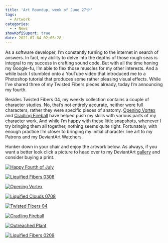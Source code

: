 ```yaml
---
title: 'Art Roundup, week of June 27th'
tags:
  - Artwork
categories:
  - - News
showKofiSuport: true
date: 2021-07-04 02:05:28
---
```


As a software developer, I’m constantly turning to the internet in search of answers. In fact, my ability to delve into the depths of those rough seas is integral to my success in crafting sound code. But with all the time honing my Google-fu, I’m able to flex those muscles for my other interests. And a while back I stumbled onto a YouTube video that introduced me to a Photoshop tutorial that produces some rather pleasing visual effects. While I’ve shared three of my Twisted Fibers pieces already, today I’m announcing my fourth.<!-- more -->

Besides Twisted Fibers 04, my weekly collection contains a couple of character studies. No, that’s not entirely accurate, neither were full characters, rather they were specific pieces of anatomy. [Opening Vortex](https://www.deviantart.com/stevenmeehan/art/Opening-Vortex-883931395) and [Cradling Fireball](https://www.deviantart.com/stevenmeehan/art/Cradling-Fireball-883931965) have helped push my skills with various parts of my character work. And while I’m happy with these little snapshots, whenever I try bringing them all together, nothing seems quite right. Fortunately, with enough practice I’m closer to bringing my initial character line art to my Patrons and my DeviantArt Watchers.

Hunker down in your chair and enjoy the artwork below. As always, if you want a better look click a picture to head over to my DeviantArt [gallery](https://www.deviantart.com/stevenmeehan/gallery/all) and consider buying a print.

<div class="center">

[![Happy Fourth of July](https://images-wixmp-ed30a86b8c4ca887773594c2.wixmp.com/f/f99a6bf8-c5b7-48b6-ad1d-bbd9283918e7/demoe4q-49776e14-1517-44b9-9d8b-27d75e56ab63.png/v1/fill/w_1024,h_1446,q_80,strp/fourth_of_july_by_stevenmeehan_demoe4q-fullview.jpg?token=eyJ0eXAiOiJKV1QiLCJhbGciOiJIUzI1NiJ9.eyJzdWIiOiJ1cm46YXBwOjdlMGQxODg5ODIyNjQzNzNhNWYwZDQxNWVhMGQyNmUwIiwiaXNzIjoidXJuOmFwcDo3ZTBkMTg4OTgyMjY0MzczYTVmMGQ0MTVlYTBkMjZlMCIsIm9iaiI6W1t7ImhlaWdodCI6Ijw9MTQ0NiIsInBhdGgiOiJcL2ZcL2Y5OWE2YmY4LWM1YjctNDhiNi1hZDFkLWJiZDkyODM5MThlN1wvZGVtb2U0cS00OTc3NmUxNC0xNTE3LTQ0YjktOWQ4Yi0yN2Q3NWU1NmFiNjMucG5nIiwid2lkdGgiOiI8PTEwMjQifV1dLCJhdWQiOlsidXJuOnNlcnZpY2U6aW1hZ2Uub3BlcmF0aW9ucyJdfQ.CNefQ2Zi0Ywovuzgvi14E-bMdRonolksHtmMRNAr7Ao "Happy Fourth of July")](https://www.deviantart.com/stevenmeehan/art/Fourth-of-July-884616074)

</div>

<div class="center">

[![Liquified Fibers 0308](https://images-wixmp-ed30a86b8c4ca887773594c2.wixmp.com/f/f99a6bf8-c5b7-48b6-ad1d-bbd9283918e7/dem9pkk-90d8ac2d-de51-4701-92eb-0a50245b4c66.png/v1/fill/w_1024,h_726,q_80,strp/liquified_fibers_0308_by_stevenmeehan_dem9pkk-fullview.jpg?token=eyJ0eXAiOiJKV1QiLCJhbGciOiJIUzI1NiJ9.eyJzdWIiOiJ1cm46YXBwOjdlMGQxODg5ODIyNjQzNzNhNWYwZDQxNWVhMGQyNmUwIiwiaXNzIjoidXJuOmFwcDo3ZTBkMTg4OTgyMjY0MzczYTVmMGQ0MTVlYTBkMjZlMCIsIm9iaiI6W1t7ImhlaWdodCI6Ijw9NzI2IiwicGF0aCI6IlwvZlwvZjk5YTZiZjgtYzViNy00OGI2LWFkMWQtYmJkOTI4MzkxOGU3XC9kZW05cGtrLTkwZDhhYzJkLWRlNTEtNDcwMS05MmViLTBhNTAyNDViNGM2Ni5wbmciLCJ3aWR0aCI6Ijw9MTAyNCJ9XV0sImF1ZCI6WyJ1cm46c2VydmljZTppbWFnZS5vcGVyYXRpb25zIl19.-YSLB12JV-kKsdaR1Kns4i2TA4vPxuyIIOmcjom1iEs "Liquified Fibers 0308")](https://www.deviantart.com/stevenmeehan/art/Liquified-Fibers-0308-883931060)

</div>

<div class="center">

[![Opening Vortex](https://images-wixmp-ed30a86b8c4ca887773594c2.wixmp.com/f/f99a6bf8-c5b7-48b6-ad1d-bbd9283918e7/dem9ptv-826b61ad-7868-4f43-985e-64de162844f4.png/v1/fill/w_1024,h_726,q_80,strp/opening_vortex_by_stevenmeehan_dem9ptv-fullview.jpg?token=eyJ0eXAiOiJKV1QiLCJhbGciOiJIUzI1NiJ9.eyJzdWIiOiJ1cm46YXBwOjdlMGQxODg5ODIyNjQzNzNhNWYwZDQxNWVhMGQyNmUwIiwiaXNzIjoidXJuOmFwcDo3ZTBkMTg4OTgyMjY0MzczYTVmMGQ0MTVlYTBkMjZlMCIsIm9iaiI6W1t7ImhlaWdodCI6Ijw9NzI2IiwicGF0aCI6IlwvZlwvZjk5YTZiZjgtYzViNy00OGI2LWFkMWQtYmJkOTI4MzkxOGU3XC9kZW05cHR2LTgyNmI2MWFkLTc4NjgtNGY0My05ODVlLTY0ZGUxNjI4NDRmNC5wbmciLCJ3aWR0aCI6Ijw9MTAyNCJ9XV0sImF1ZCI6WyJ1cm46c2VydmljZTppbWFnZS5vcGVyYXRpb25zIl19.ypQ3FwdWslu3irZPAG3tyh-p70x_9GeRDqB-gzTEe8s "Opening Vortex")](https://www.deviantart.com/stevenmeehan/art/Opening-Vortex-883931395)

</div>

<div class="center">

[![Liquified Clouds 0708](https://images-wixmp-ed30a86b8c4ca887773594c2.wixmp.com/f/f99a6bf8-c5b7-48b6-ad1d-bbd9283918e7/dem9q00-975e87a5-ace7-4954-896c-582546ba71b4.png/v1/fill/w_1024,h_726,q_80,strp/liquified_clouds_0708_by_stevenmeehan_dem9q00-fullview.jpg?token=eyJ0eXAiOiJKV1QiLCJhbGciOiJIUzI1NiJ9.eyJzdWIiOiJ1cm46YXBwOjdlMGQxODg5ODIyNjQzNzNhNWYwZDQxNWVhMGQyNmUwIiwiaXNzIjoidXJuOmFwcDo3ZTBkMTg4OTgyMjY0MzczYTVmMGQ0MTVlYTBkMjZlMCIsIm9iaiI6W1t7ImhlaWdodCI6Ijw9NzI2IiwicGF0aCI6IlwvZlwvZjk5YTZiZjgtYzViNy00OGI2LWFkMWQtYmJkOTI4MzkxOGU3XC9kZW05cTAwLTk3NWU4N2E1LWFjZTctNDk1NC04OTZjLTU4MjU0NmJhNzFiNC5wbmciLCJ3aWR0aCI6Ijw9MTAyNCJ9XV0sImF1ZCI6WyJ1cm46c2VydmljZTppbWFnZS5vcGVyYXRpb25zIl19.oMPotgjH580p6ubcC4jkoI_cBugbdPU1QLL-_XAiqFg "Liquified Clouds 0708")](https://www.deviantart.com/stevenmeehan/art/Liquified-Clouds-0708-883931616)

</div>

<div class="center">

[![Twisted Fibers 04](https://images-wixmp-ed30a86b8c4ca887773594c2.wixmp.com/f/f99a6bf8-c5b7-48b6-ad1d-bbd9283918e7/dem9q2s-07c2a65f-bf16-4d20-9c58-d0e48ae67e40.png/v1/fill/w_1024,h_726,q_80,strp/twisted_fibers_04_by_stevenmeehan_dem9q2s-fullview.jpg?token=eyJ0eXAiOiJKV1QiLCJhbGciOiJIUzI1NiJ9.eyJzdWIiOiJ1cm46YXBwOjdlMGQxODg5ODIyNjQzNzNhNWYwZDQxNWVhMGQyNmUwIiwiaXNzIjoidXJuOmFwcDo3ZTBkMTg4OTgyMjY0MzczYTVmMGQ0MTVlYTBkMjZlMCIsIm9iaiI6W1t7ImhlaWdodCI6Ijw9NzI2IiwicGF0aCI6IlwvZlwvZjk5YTZiZjgtYzViNy00OGI2LWFkMWQtYmJkOTI4MzkxOGU3XC9kZW05cTJzLTA3YzJhNjVmLWJmMTYtNGQyMC05YzU4LWQwZTQ4YWU2N2U0MC5wbmciLCJ3aWR0aCI6Ijw9MTAyNCJ9XV0sImF1ZCI6WyJ1cm46c2VydmljZTppbWFnZS5vcGVyYXRpb25zIl19.7TyVzb3HVuyeJMf9MipPFZ2S9RlqkWh9dPtWF4xisp4 "Twisted Fibers 04")](https://www.deviantart.com/stevenmeehan/art/Twisted-Fibers-04-883931716)

</div>

<div class="center">

[![Cradling Fireball](https://images-wixmp-ed30a86b8c4ca887773594c2.wixmp.com/f/f99a6bf8-c5b7-48b6-ad1d-bbd9283918e7/dem9q9p-c844b67d-db62-4cb8-be70-1756551a1a5c.png/v1/fill/w_1024,h_1446,q_80,strp/cradling_fireball_by_stevenmeehan_dem9q9p-fullview.jpg?token=eyJ0eXAiOiJKV1QiLCJhbGciOiJIUzI1NiJ9.eyJzdWIiOiJ1cm46YXBwOjdlMGQxODg5ODIyNjQzNzNhNWYwZDQxNWVhMGQyNmUwIiwiaXNzIjoidXJuOmFwcDo3ZTBkMTg4OTgyMjY0MzczYTVmMGQ0MTVlYTBkMjZlMCIsIm9iaiI6W1t7ImhlaWdodCI6Ijw9MTQ0NiIsInBhdGgiOiJcL2ZcL2Y5OWE2YmY4LWM1YjctNDhiNi1hZDFkLWJiZDkyODM5MThlN1wvZGVtOXE5cC1jODQ0YjY3ZC1kYjYyLTRjYjgtYmU3MC0xNzU2NTUxYTFhNWMucG5nIiwid2lkdGgiOiI8PTEwMjQifV1dLCJhdWQiOlsidXJuOnNlcnZpY2U6aW1hZ2Uub3BlcmF0aW9ucyJdfQ.lYg6NasY7mSCKdM3qT_J7Kj8IJefctK6VhN3urMbPD0 "Cradling Fireball")](https://www.deviantart.com/stevenmeehan/art/Cradling-Fireball-883931965)

</div>

<div class="center">

[![Outreached Plant](https://images-wixmp-ed30a86b8c4ca887773594c2.wixmp.com/f/f99a6bf8-c5b7-48b6-ad1d-bbd9283918e7/dem9qfl-e08cd5fe-efc2-4b80-9deb-c21fb169e42a.png/v1/fill/w_1024,h_1446,q_80,strp/outreached_plant_by_stevenmeehan_dem9qfl-fullview.jpg?token=eyJ0eXAiOiJKV1QiLCJhbGciOiJIUzI1NiJ9.eyJzdWIiOiJ1cm46YXBwOjdlMGQxODg5ODIyNjQzNzNhNWYwZDQxNWVhMGQyNmUwIiwiaXNzIjoidXJuOmFwcDo3ZTBkMTg4OTgyMjY0MzczYTVmMGQ0MTVlYTBkMjZlMCIsIm9iaiI6W1t7ImhlaWdodCI6Ijw9MTQ0NiIsInBhdGgiOiJcL2ZcL2Y5OWE2YmY4LWM1YjctNDhiNi1hZDFkLWJiZDkyODM5MThlN1wvZGVtOXFmbC1lMDhjZDVmZS1lZmMyLTRiODAtOWRlYi1jMjFmYjE2OWU0MmEucG5nIiwid2lkdGgiOiI8PTEwMjQifV1dLCJhdWQiOlsidXJuOnNlcnZpY2U6aW1hZ2Uub3BlcmF0aW9ucyJdfQ.6TAWTc0tIA-bdL8-OM5FhLPJdVonavYsToNx-Fj5OCM "Outreached Plant")](https://www.deviantart.com/stevenmeehan/art/Outreached-Plant-883932177)

</div>

<div class="center">

[![Liquified Fibers 0209](https://images-wixmp-ed30a86b8c4ca887773594c2.wixmp.com/f/f99a6bf8-c5b7-48b6-ad1d-bbd9283918e7/dem9qlq-a3f3f050-d590-4c10-8272-3c228ae8b346.png/v1/fill/w_1024,h_726,q_80,strp/liquified_fibers_0209_by_stevenmeehan_dem9qlq-fullview.jpg?token=eyJ0eXAiOiJKV1QiLCJhbGciOiJIUzI1NiJ9.eyJzdWIiOiJ1cm46YXBwOjdlMGQxODg5ODIyNjQzNzNhNWYwZDQxNWVhMGQyNmUwIiwiaXNzIjoidXJuOmFwcDo3ZTBkMTg4OTgyMjY0MzczYTVmMGQ0MTVlYTBkMjZlMCIsIm9iaiI6W1t7ImhlaWdodCI6Ijw9NzI2IiwicGF0aCI6IlwvZlwvZjk5YTZiZjgtYzViNy00OGI2LWFkMWQtYmJkOTI4MzkxOGU3XC9kZW05cWxxLWEzZjNmMDUwLWQ1OTAtNGMxMC04MjcyLTNjMjI4YWU4YjM0Ni5wbmciLCJ3aWR0aCI6Ijw9MTAyNCJ9XV0sImF1ZCI6WyJ1cm46c2VydmljZTppbWFnZS5vcGVyYXRpb25zIl19.RqUQhO_HXRibtRj4z4l2S6RLHbXkWYDLkGZdoE5hp5s "Liquified Fibers 0209")](https://www.deviantart.com/stevenmeehan/art/Liquified-Fibers-0209-883932398)

</div>
